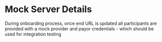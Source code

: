 # Mock Server Details

During onboarding process, once end URL is updated all participants are provided with a mock provider and payor credentials - which should be used for integration testing
